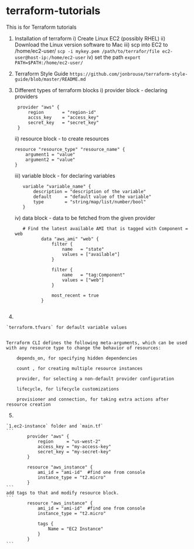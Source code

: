 # terraform-tutorials
This is for Terraform tutorials

1. Installation of terraform
    i) Create Linux EC2 (possibly RHEL)
    ii) Download the Linux version software to Mac
    iii) scp into EC2 to /home/ec2-user/
     `scp -i mykey.pem /path/to/terrafor/file ec2-user@host-ip:/home/ec2-user`
    iv) set the path
        `export PATH=$PATH:/home/ec2-user/`

2. Terraform Style Guide
   `https://github.com/jonbrouse/terraform-style-guide/blob/master/README.md`

3. Different types of terraform blocks
      i) provider block - declaring providers

      ```
       provider "aws" {
           region       = "region-id"
           accss_key    = "access_key"
           secret_key   = "secret_key"
       }
      ```

      ii) resource block - to create resources

      ```
      resource "resource_type" "resource_name" {
          argument1 = "value"
          argument2 = "value"
      }
      ```

      iii) variable block - for declaring variables

      ```
         variable "variable_name" {
             description = "description of the variable"
             default     = "default value of the variable"
             type        = "string/map/list/number/bool"
         }
      ```

      iv) data block  - data to be fetched from the given provider

      ```
         # Find the latest available AMI that is tagged with Component = web
                data "aws_ami" "web" {
                    filter {
                        name   = "state"
                        values = ["available"]
                    }

                    filter {
                        name   = "tag:Component"
                        values = ["web"]
                    }

                    most_recent = true
                }
       

4. 

    `terraform.tfvars` for default variable values

    
    Terraform CLI defines the following meta-arguments, which can be used with any resource type to change the behavior of resources:

        depends_on, for specifying hidden dependencies

        count , for creating multiple resource instances

        provider, for selecting a non-default provider configuration

        lifecycle, for lifecycle customizations

        provisioner and connection, for taking extra actions after resource creation
     

5. 
    
    `1.ec2-instance` folder and `main.tf`
    ```
            provider "aws" {
                region     = "us-west-2"
                access_key = "my-access-key"
                secret_key = "my-secret-key"
            }
            
            resource "aws_instance" {
                ami_id = "ami-id"  #find one from console
                instance_type = "t2.micro"
            }
    ```
    add tags to that and modify resource block.
    ```
            resource "aws_instance" {
                ami_id = "ami-id"  #find one from console
                instance_type = "t2.micro"

                tags {
                    Name = "EC2 Instance"
                }
            }
    ```